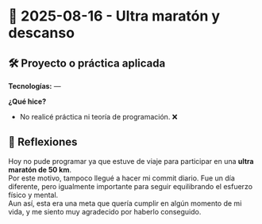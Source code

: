 # 📅 2025-08-16 - Ultra maratón y descanso

## 🛠️ Proyecto o práctica aplicada

**Tecnologías:** —  

**¿Qué hice?**  
- No realicé práctica ni teoría de programación. ❌  

## 💭 Reflexiones

Hoy no pude programar ya que estuve de viaje para participar en una **ultra maratón de 50 km**.  
Por este motivo, tampoco llegué a hacer mi commit diario. Fue un día diferente, pero igualmente importante para seguir equilibrando el esfuerzo físico y mental.  
Aun así, esta era una meta que quería cumplir en algún momento de mi vida, y me siento muy agradecido por haberlo conseguido.
